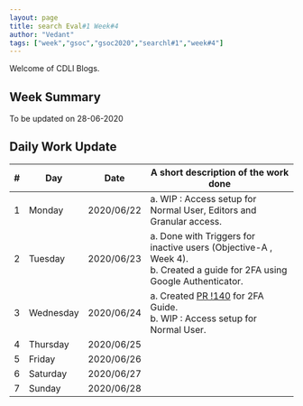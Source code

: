 ```yaml
---
layout: page
title: search Eval#1 Week#4
author: "Vedant"
tags: ["week","gsoc","gsoc2020","searchl#1","week#4"]
---
```

Welcome of CDLI Blogs.

## Week Summary

To be updated on 28-06-2020


## Daily Work Update

|\#|Day|Date|A short description of the work done|  
|---	|---	|---	|---	|  
|1   	| Monday 	|   2020/06/22	|  a. WIP : Access setup for Normal User, Editors and Granular access. 	|  
|2   	| Tuesday  	|   2020/06/23	| a. Done with Triggers for inactive users (Objective-A , Week 4). <br> b. Created a guide for 2FA using Google Authenticator. |  
|3   	| Wednesday  	|  2020/06/24 	| a. Created [PR !140](https://gitlab.com/cdli/framework/-/merge_requests/140) for 2FA Guide. <br> b. WIP : Access setup for Normal User.  	|  
|4   	| Thursday  	|   2020/06/25	|   	|  
|5   	| Friday  	|   2020/06/26	|   	|  
|6   	| Saturday  	|   2020/06/27	|   	|  
|7   	| Sunday  	|   2020/06/28	|   	|  

